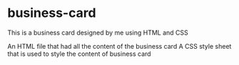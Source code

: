 # business-card
This is a business card designed by me using HTML and CSS

An HTML file that had all the content of the business card
A CSS style sheet that is used to style the content of business card
